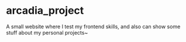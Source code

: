 # arcadia_project
A small website where I test my frontend skills, and also can show some stuff about my personal projects~
